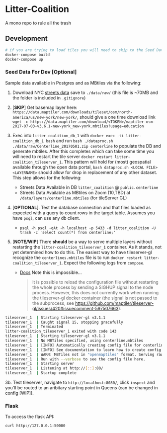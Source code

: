 # Litter-Coalition

A mono repo to rule all the trash

## Development

```bash
# if you are trying to load tiles you will need to skip to the Seed Data section
docker-compose build
docker-compose up
```

### Seed Data For Dev [Optional]

Sample data available in Postgres and as MBtiles via the following:

1. Download NYC [streets data](https://data.cityofnewyork.us/api/views/exjm-f27b/files/7fdd753b-08d3-4cdc-aaad-94be7c5a32a6?download=true&filename=Centerline_20170501.zip) save to `./data/raw/` (this file is ~70MB and the folder is included in `.gitignore`)

2. [**SKIP**] Get basemap layer here: `https://data.maptiler.com/downloads/tileset/osm/north-america/us/new-york/new-york/`, should give a one time download link `wget -c https://data.maptiler.com/download/<TOKEN>/maptiler-osm-2017-07-03-v3.6.1-new-york_new-york.mbtiles?usage=education`

3. Exec into `litter-coalition_db_1` with `docker exec -ti litter-coalition_db_1 bash` and run `bash ./dataproc.sh ./data/raw/Centerline_20170501.zip centerline` to populate the DB and generate mbtiles. After this completes which can take some time you will need to restart the tile server `docker restart litter-coalition_tileserver_1`. This pattern will hold for (most) geospatial available through the open data portal, `bash dataproc.sh <LOCAL FILE> <LAYERNAME>` should allow for drop in replacement of any other dataset. This step allows for the following:

   - Streets Data Available in DB `litter_coalition` @ `public.centerline`
   - Streets Data Available as MBtiles on Zoom (10,TBD) at `/data/layers/centerline.mbtiles` (for tileServer GL)

4. [**OPTIONAL**]. Test the database connection and that files loaded as expected with a query to count rows in the target table. Assumes you have `psql`, can use any db client.

    - `psql -h psql -qAt -h localhost -p 5433 -d litter_coalition -U trash -c 'select count(*) from centerline;'`

5. [**NOTE/WIP**] There **should** be a way to serve multiple layers without restarting the `litter-coalition_tileserver_1` container. As it stands, not yet determined how to do this. The easiest way to have tileserver-gl recognize the `centerlines.mbtiles` file is to run `docker restart litter-coalition_tileserver_1`. Expect the following logs from `compose`.

    - [Docs](https://readthedocs.org/projects/tileserver/downloads/pdf/latest/) Note this is impossible...
        >It is possible to reload the configuration file without restarting the whole process by sending a SIGHUP signal to the
        >node process. However, this does not currently work when running the tileserver-gl docker container (the signal is not
        >passed to the subprocess, see https://github.com/maptiler/tileserver-gl/issues/420#issuecomment-597507663).

```bash
tileserver_1  | Starting tileserver-gl v3.1.1
tileserver_1  | Caught signal 15, stopping gracefully
tileserver_1  | Terminated
litter-coalition_tileserver_1 exited with code 143
tileserver_1  | Starting tileserver-gl v3.1.1
tileserver_1  | No MBTiles specified, using centerline.mbtiles
tileserver_1  | [INFO] Automatically creating config file for centerline.mbtiles
tileserver_1  | [INFO] See documentation to learn how to create config.json file.
tileserver_1  | WARN: MBTiles not in "openmaptiles" format. Serving raw data only...
tileserver_1  | Run with --verbose to see the config file here.
tileserver_1  | Starting server
tileserver_1  | Listening at http://[::]:80/
tileserver_1  | Startup complete
```

3b. Test tileserver, navigate to `http://localhost:8080/`, click `inspect` and you'll be routed to an aribitary starting point in Queens (can be changed in config [WIP]).

### Flask

To access the flask API:

`curl http://127.0.0.1:50000`
